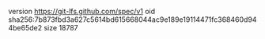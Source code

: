 version https://git-lfs.github.com/spec/v1
oid sha256:7b873fbd3a627c5614bd615668044ac9e189e19114471fc368460d944be65de2
size 18787
